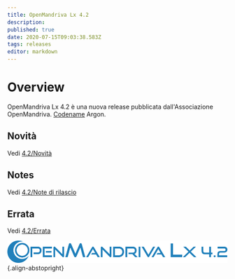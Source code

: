 ```yaml
---
title: OpenMandriva Lx 4.2
description: 
published: true
date: 2020-07-15T09:03:38.583Z
tags: releases
editor: markdown
---
```


# Overview
OpenMandriva Lx 4.2 è una nuova release pubblicata dall'Associazione OpenMandriva. [Codename](/releases/codename) Argon.



## Novità
Vedi [4.2/Novità](/releases/omlx41/new)

## Notes
Vedi [4.2/Note di rilascio](/releases/omlx41/notes)

## Errata
Vedi [4.2/Errata](/releases/omlx41/errata)

![header-tr-omlx42.svg](/assets/header-tr-omlx42.svg){.align-abstopright}